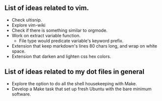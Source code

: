 ## List of ideas related to vim.

* Check ultisnip.
* Explore vim-wiki
* Check if there is something similar to orgmode.
* Work on extract variable function.
  * File type would predicate variable's keyword prefix.
* Extension that keep markdown's lines 80 chars long, and wrap on white space.
* Extension that darken and lighten css hex colors.

## List of ideas related to my dot files in general

* Explore the option to do all the shell housekeeping with Make.
* Develop a Make task that set up fresh Ubuntu with the bare minimum software.
